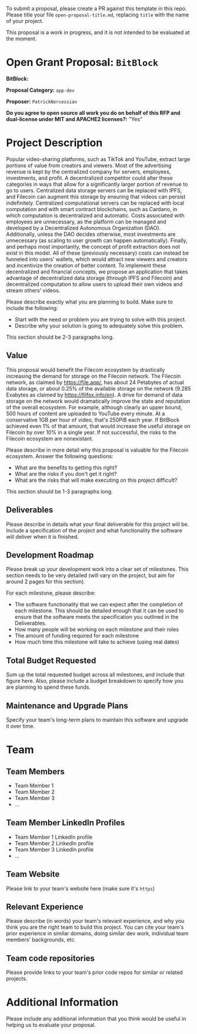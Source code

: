 To submit a proposal, please create a PR against this template in this repo. Please title your file `open-proposal-title.md`, replacing `title` with the name of your project.

This proposal is a work in progress, and it is not intended to be evaluated at the moment.

# Open Grant Proposal: `BitBlock`

**BitBlock:**

**Proposal Category:** `app-dev`

**Proposer:** `PatrickNercessian`

**Do you agree to open source all work you do on behalf of this RFP and dual-license under MIT and APACHE2 licenses?:** "Yes"

# Project Description


  Popular video-sharing platforms, such as TikTok and YouTube, extract large portions of value from creators and viewers. Most of the advertising revenue is kept by the centralized company for servers, employees, investments, and profit. A decentralized competitor could alter these categories in ways that allow for a significantly larger portion of revenue to go to users.
	Centralized data storage servers can be replaced with IPFS, and Filecoin can augment this storage by ensuring that videos can persist indefinitely. Centralized computational servers can be replaced with local computation and with smart contract blockchains, such as Cardano, in which computation is decentralized and automatic. Costs associated with employees are unnecessary, as the platform can be managed and developed by a Decentralized Autonomous Organization (DAO). Additionally, unless the DAO decides otherwise, most investments are unnecessary (as scaling to user growth can happen automatically). Finally, and perhaps most importantly, the concept of profit extraction does not exist in this model.
	All of these (previously necessary) costs can instead be funneled into users’ wallets, which would attract new viewers and creators and incentivize the creation of better content. To implement these decentralized and financial concepts, we propose an application that takes advantage of decentralized data storage (through IPFS and Filecoin) and decentralized computation to allow users to upload their own videos and stream others’ videos.



Please describe exactly what you are planning to build. Make sure to include the following:
- Start with the need or problem you are trying to solve with this project.
- Describe why your solution is going to adequately solve this problem.

This section should be 2-3 paragraphs long.

## Value

  This proposal would benefit the Filecoin ecosystem by drastically increasing the demand for storage on the Filecoin network. The Filecoin network, as claimed by https://file.app/, has about 24 Petabytes of actual data storage, or about 0.25% of the available storage on the network (9.285 Exabytes as claimed by https://filfox.info/en). A drive for demand of data storage on the network would dramatically improve the state and reputation of the overall ecosystem. For example, although clearly an upper bound, 500 hours of content are uploaded to YouTube every minute. At a conservative 1GB per hour of video, that's 250PiB each year. If BitBlock achieved even 1% of that amount, that would increase the useful storage on Filecoin by over 10% in a single year.
  If not successful, the risks to the Filecoin ecosystem are nonexistant. 

Please describe in more detail why this proposal is valuable for the Filecoin ecosystem. Answer the following questions:
- What are the benefits to getting this right?
- What are the risks if you don't get it right?
- What are the risks that will make executing on this project difficult?

This section should be 1-3 paragraphs long.

## Deliverables

Please describe in details what your final deliverable for this project will be. Include a specification of the project and what functionality the software will deliver when it is finished.

## Development Roadmap

Please break up your development work into a clear set of milestones. This section needs to be very detailed (will vary on the project, but aim for around 2 pages for this section).

For each milestone, please describe:
- The software functionality that we can expect after the completion of each milestone. This should be detailed enough that it can be used to ensure that the software meets the specification you outlined in the Deliverables.
- How many people will be working on each milestone and their roles
- The amount of funding required for each milestone
- How much time this milestone will take to achieve (using real dates)

## Total Budget Requested

Sum up the total requested budget across all milestones, and include that figure here. Also, please include a budget breakdown to specify how you are planning to spend these funds.

## Maintenance and Upgrade Plans

Specify your team's long-term plans to maintain this software and upgrade it over time.

# Team

## Team Members

- Team Member 1
- Team Member 2
- Team Member 3
- ...

## Team Member LinkedIn Profiles

- Team Member 1 LinkedIn profile
- Team Member 2 LinkedIn profile
- Team Member 3 LinkedIn profile
- ...

## Team Website

Please link to your team's website here (make sure it's `https`)

## Relevant Experience

Please describe (in words) your team's relevant experience, and why you think you are the right team to build this project. You can cite your team's prior experience in similar domains, doing similar dev work, individual team members' backgrounds, etc.

## Team code repositories

Please provide links to your team's prior code repos for similar or related projects.

# Additional Information

Please include any additional information that you think would be useful in helping us to evaluate your proposal.

